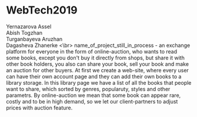 # WebTech2019
Yernazarova Assel
<br>
Abish Togzhan
<br>
Turganbayeva Aruzhan
<br>
Dagasheva Zhanerke 
<\br>
name_of_project_still_in_process - an exchange platform for everyone in the form of online-auction, who wants to read some books, except you don't buy it directly from shops, but share it with other book holders, you also can share your book, sell your book and make an auction for other buyers. At first we create a web-site, where every user can have their own account page and they can add their own books to a library storage. In this library page we have a list of all the books that people want to share, which sorted by genres, popularuty, styles and other parametrs. By online-auction we mean that some book can appear rare, costly and to be in high demand, so we let our client-partners to adjust prices with auction feature.
